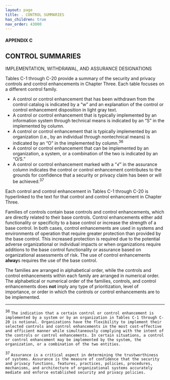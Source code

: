 ```yaml
---
layout: page
title: . CONTROL SUMMARIES 
has_children: true
nav_order: 43000 
---
```


#### APPENDIX C
## CONTROL SUMMARIES
IMPLEMENTATION, WITHDRAWAL, AND ASSURANCE DESIGNATIONS

Tables C-1 through C-20 provide a summary of the security and privacy controls and control
enhancements in Chapter Three. Each table focuses on a different control family.
* A control or control enhancement that has been withdrawn from the control catalog is indicated by a “w” and an explanation of the control or control enhancement disposition in light gray text.
* A control or control enhancement that is typically implemented by an information system through technical means is indicated by an “S” in the implemented by column.
* A control or control enhancement that is typically implemented by an organization (i.e., by an individual through nontechnical means) is indicated by an “O” in the implemented by column.<sup>36</sup>
* A control or control enhancement that can be implemented by an organization, a system, or a combination of the two is indicated by an “O/S.”
* A control or control enhancement marked with a “√” in the assurance column indicates the control or control enhancement contributes to the grounds for confidence that a security or privacy claim has been or will be achieved.<sup>37</sup>

Each control and control enhancement in Tables C-1 through C-20 is hyperlinked to the text for that control and control enhancement in Chapter Three.

Families of controls contain base controls and control enhancements, which are directly related to their base controls. Control enhancements either add functionality or specificity to a base control or increase the strength of a base control. In both cases, control enhancements are used in systems and environments of operation that require greater protection than provided by the base control. This increased protection is required due to the potential adverse organizational or individual impacts or when organizations require additions to the base control functionality or assurance based on organizational assessments of risk. The use of control enhancements **alway**s requires the use of the base control.

The families are arranged in alphabetical order, while the controls and control enhancements within each family are arranged in numerical order. The alphabetical or numerical order of the families, controls, and control enhancements does **not** imply any type of prioritization, level of importance, or order in which the controls or control enhancements are to be implemented.

***

<sup>36</sup> `The indication that a certain control or control enhancement is implemented by a system or by an organization in Tables C-1 through C-20 is notional. Organizations have the flexibility to implement their selected controls and control enhancements in the most cost-effective and efficient manner while simultaneously complying with the intent of the controls or control enhancements. In certain situations, a control or control enhancement may be implemented by the system, the organization, or a combination of the two entities.`

<sup>37</sup> `Assurance is a critical aspect in determining the trustworthiness of systems. Assurance is the measure of confidence that the security and privacy functions, features, practices, policies, procedures, mechanisms, and architecture of organizational systems accurately mediate and enforce established security and privacy policies.`

